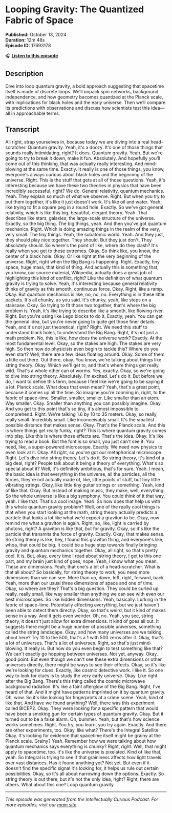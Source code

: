 # Looping Gravity: The Quantized Fabric of Space

**Published:** October 13, 2024  
**Duration:** 12m 48s  
**Episode ID:** 17693178

🎧 **[Listen to this episode](https://intellectuallycurious.buzzsprout.com/2529712/episodes/17693178-looping-gravity-the-quantized-fabric-of-space)**

## Description

Dive into loop quantum gravity, a bold approach suggesting that spacetime itself is made of discrete loops. We’ll unpack spin networks, background independence, and how geometry becomes quantized at the Planck scale, with implications for black holes and the early universe. Then we’ll compare its predictions with observations and discuss how scientists test this idea—all in approachable terms.

## Transcript

All right, strap yourselves in, because today we are diving into a real head-scratcher. Quantum gravity. Yeah, it's a doozy. It's one of those things that sounds really intimidating, right? It does. Quantum gravity. Yeah. But we're going to try to break it down, make it fun. Absolutely. And hopefully you'll come out of this thinking, that was actually really interesting. And mind-blowing at the same time. Exactly. It really is one of those things, you know, everyone's always curious about black holes and the beginning of the universe. Right. This is the stuff that gets at all of those questions. Yeah, it's interesting because we have these two theories in physics that have been incredibly successful, right? We do. General relativity, quantum mechanics. Yeah. They explain so much of what we observe. Right. But when you try to put them together, it's like it just doesn't work. It's like oil and water. Yeah, like trying to fit a square peg in a round hole. Exactly. So we've got general relativity, which is like this big, beautiful, elegant theory. Yeah. That describes like stars, galaxies, the large-scale structure of the universe. Exactly, so the big thing. The big things, yeah. And then you've got quantum mechanics. Right. Which is doing amazing things in the realm of the very, very small. The tiny things. Yeah, the subatomic world. Yeah. And they just, they should play nice together. They should. But they just don't. They absolutely should. So where's the point of like, where do they clash? It's really when you get to these extremes. Okay. So think like, you know, the center of a black hole. Okay. Or like right at the very beginning of the universe. Right, right when the Big Bang is happening. Right. Exactly, tiny space, huge mass, that kind of thing. And actually this is something that, you know, our source material, Wikipedia, actually does a great job of highlighting this kind of conflict, right? Like the definition of what quantum gravity is trying to solve. Yeah, it's interesting because general relativity thinks of gravity as this smooth, continuous force. Okay. Right, like a ramp. Okay. But quantum mechanics is like, no, no, no. Everything is in these little packets. It's all chunky, as you said. It's chunky, yeah, like steps on a staircase. Okay. So trying to fit those two together, that's where the big problem is. Yeah, it's like trying to describe like a smooth, like flowing river. Right. But you're using like Lego blocks to do it. Exactly, yeah. You can get the general idea, but you're never going to quite get those finer details. Yeah, and it's not just theoretical, right? Right. We need this stuff to understand black holes, to understand the Big Bang. Right, it's not just a math problem. No, this is like, how does the universe work? Exactly. At the most fundamental level. Okay, so the stakes are high. The stakes are very high. So then how do physicists even begin to tackle this? Where do you even start? Well, there are a few ideas floating around. Okay. Some of them a little out there. Out there, okay. You know, we're talking about things like string theory. Okay. Which we'll get to, and that's where things get really wild. That's a whole other can of worms. Yes, exactly. Okay, so we're going to dive into string theory. Absolutely. I'm excited. Let's do it. But before we do, I want to define this term, because I feel like we're going to be saying it a lot. Planck scale. What does that even mean? Yeah, that's a great point, because it comes up all the time. So imagine you're zooming in, right, to the fabric of space-time. Smaller, smaller, smaller. Like smaller than an atom. Way smaller. Okay. Smaller than anything you can possibly imagine. Okay. And you get to this point that's so tiny, it's almost impossible to comprehend. Right. We're talking 1.6 by 10 to 35 meters. Okay, so really, really small. Incredibly small. Like inconceivably small. It's the smallest possible distance that makes sense. Okay. That's the Planck scale. And this is where things get really funky, right? This is where quantum gravity comes into play. Like this is where those effects are. That's the idea. Okay. It's like trying to read a book. But the font is so small, you just can't see it. You need, like, a super-powered microscope. Exactly. We need new physics to even look at it. Okay. All right, so you've got our metaphorical microscope. Right. Let's dive into string theory. Let's do it. So string theory, it's kind of a big deal, right? People talk about it being a theory of everything. What's so special about it? Well, it's definitely ambitious, that's for sure. Yeah. I mean, the basic idea is that everything in the universe, all the particles, all the forces, they're not actually made of, like, little points of stuff, but tiny little vibrating strings. Okay, like little tiny guitar strings or something. Yeah, kind of like that. Okay. But instead of making music, they make, well, everything. So the whole universe is like a big symphony. You could think of it that way, yeah. I like that. That's a cool image. Yeah. So how does that help us with this whole quantum gravity problem? Well, one of the really cool things is that when you start looking at the math, string theory actually predicts a particle that looks a lot like what we'd expect a graviton to be. Okay, now remind me what a graviton is again. Right, so, like, light is carried by photons, right? A graviton is like that, but for gravity. Okay, so it's like the particle that transmits the force of gravity. Exactly. Okay, that makes sense. So string theory is like, hey, I found this graviton thing, and everyone's like, whoa, that could be big. It could be a huge step towards finally bringing gravity and quantum mechanics together. Okay, all right, so that's pretty cool. It is. But, okay, every time I read about string theory, I get to this one part, and my brain just kind of goes, nope. Yeah, I know what you mean. These are dimensions. Yeah, that one's a bit of a head-scratcher. What is that all about? So basically, for string theory to work, you need more dimensions than we can see. More than up, down, left, right, forward, back. Yeah, more than our usual three dimensions of space and one of time. Okay, so where are they? That's a big question. They could be curled up really, really small, like way smaller than anything we can see with even our best microscopes. So like hidden dimensions. Yeah, basically. Lurking in the fabric of space-time. Potentially affecting everything, but we just haven't been able to detect them directly. Okay, so that's weird, but it kind of makes sense in a way. And it gets even weirder. Oh, no. Yeah, you see, string theory, it doesn't just allow for extra dimensions. It kind of goes all out. It suggests there might be a huge number of possible universes, something called the string landscape. Okay, and how many universes are we talking about here? Try 10 to the 500, that's a 1 with 500 zeros after it. Okay, that's a lot of universes. That's a lot of universes. Right, so that's just mind-blowing. It really is. But how do you even begin to test something like that? We can't exactly go hopping between universes. Not yet, anyway. Okay, good point. But even though we can't see these extra dimensions or other universes directly, there might be ways to see their effects. Okay, so it's like we're looking for clues. Exactly, like cosmic detective work. I like it. So one way to look for clues is to study the very early universe. Okay. Like right after the Big Bang. There's this thing called the cosmic microwave background radiation. It's like a faint afterglow of the Big Bang. Right, I've heard of that. And it might have patterns imprinted on it by quantum gravity. Oh, wow. So it's like looking for fingerprints at a crime scene. Yeah, kind of like that. And have we found anything? Well, there was this experiment called BICEP2. Okay. They were looking for a specific pattern that would have been a smoking gun for certain types of quantum gravity. Okay. But it turned out to be a false alarm. Oh, bummer. Yeah, but that's how science works sometimes. Right. You try, you learn, you try again. Exactly. And there are other experiments, too. Okay, like what? There's the Integral Satellite. Okay. It's looking for evidence that spacetime itself might be grainy at the Planck scale. Grainy? Yeah. Remember how we were talking about how quantum mechanics says everything is chunky? Right, right. Well, that might apply to spacetime, too. It's like the universe is pixelated. Kind of like that, yeah. So Integral is trying to see if that graininess affects how light travels over vast distances. Has it found anything yet? Not yet. But even if it doesn't find the specific signal it's looking for, it helps us rule out certain possibilities. Okay, so it's all about narrowing down the options. Exactly. So string theory is out there, but it's not the only idea, right? Right, there are others. What about this one? Loop quantum gravity

---
*This episode was generated from the Intellectually Curious Podcast. For more episodes, visit our [main site](https://intellectuallycurious.buzzsprout.com).*
